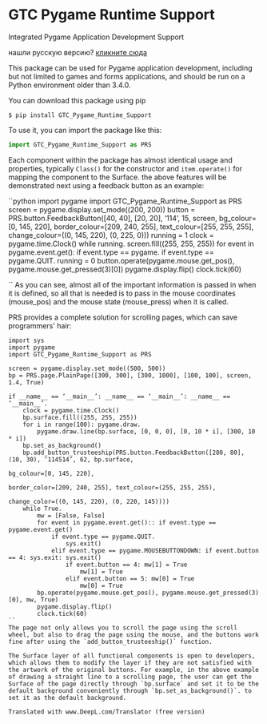 # GTC Pygame Runtime Support
Integrated Pygame Application Development Support

нашли русскую версию? [кликните сюда](https://github.com/GTC-Software-Studio/GTC-Pygame-Runtime-Support/blob/main/README-ru.md)

This package can be used for Pygame application development, including but not limited to games and forms applications, and should be run on a Python environment older than 3.4.0.

You can download this package using pip

```
$ pip install GTC_Pygame_Runtime_Support
```

To use it, you can import the package like this:

``` python
import GTC_Pygame_Runtime_Support as PRS
```

Each component within the package has almost identical usage and properties, typically ``Class()`` for the constructor and ``item.operate()`` for mapping the component to the Surface. the above features will be demonstrated next using a feedback button as an example:

``python
import pygame
import GTC_Pygame_Runtime_Support as PRS
screen = pygame.display.set_mode((200, 200))
button = PRS.button.FeedbackButton([40, 40], [20, 20], ‘114’, 15, screen, bg_colour=[0, 145, 220],
                                           border_colour=[209, 240, 255], text_colour=[255, 255, 255],
                                           change_colour=((0, 145, 220), (0, 225, 0)))
running = 1
clock = pygame.time.Clock()
while running.
    screen.fill((255, 255, 255))
    for event in pygame.event.get(): if event.type == pygame.
        if event.type == pygame.QUIT.
            running = 0
    button.operate(pygame.mouse.get_pos(), pygame.mouse.get_pressed(3)[0])
    pygame.display.flip()
    clock.tick(60)

``
As you can see, almost all of the important information is passed in when it is defined, so all that is needed is to pass in the mouse coordinates (mouse_pos) and the mouse state (mouse_press) when it is called.

PRS provides a complete solution for scrolling pages, which can save programmers' hair:

```python3
import sys
import pygame
import GTC_Pygame_Runtime_Support as PRS

screen = pygame.display.set_mode((500, 500))
bp = PRS.page.PlainPage([300, 300], [300, 1000], [100, 100], screen, 1.4, True)

if __name__ == ‘__main__’: __name__ == ‘__main__’: __name__ == ‘__main__’.
    clock = pygame.time.Clock()
    bp.surface.fill((255, 255, 255))
    for i in range(100): pygame.draw.
        pygame.draw.line(bp.surface, [0, 0, 0], [0, 10 * i], [300, 10 * i])
    bp.set_as_background()
    bp.add_button_trusteeship(PRS.button.FeedbackButton([280, 80], (10, 30), ‘114514’, 62, bp.surface,
                                                                bg_colour=[0, 145, 220],
                                                                border_color=[209, 240, 255], text_colour=(255, 255, 255),
                                                                change_color=((0, 145, 220), (0, 220, 145))))
    while True.
        mw = [False, False]
        for event in pygame.event.get():: if event.type == pygame.event.get()
            if event.type == pygame.QUIT.
                sys.exit()
            elif event.type == pygame.MOUSEBUTTONDOWN: if event.button == 4: sys.exit: sys.exit()
                if event.button == 4: mw[1] = True
                    mw[1] = True
                elif event.button == 5: mw[0] = True
                    mw[0] = True
        bp.operate(pygame.mouse.get_pos(), pygame.mouse.get_pressed(3)[0], mw, True)
        pygame.display.flip()
        clock.tick(60)
``
The page not only allows you to scroll the page using the scroll wheel, but also to drag the page using the mouse, and the buttons work fine after using the `add_button_trusteeship()` function.

The Surface layer of all functional components is open to developers, which allows them to modify the layer if they are not satisfied with the artwork of the original buttons. For example, in the above example of drawing a straight line to a scrolling page, the user can get the Surface of the page directly through `bp.surface` and set it to be the default background conveniently through `bp.set_as_background()`. to set it as the default background.

Translated with www.DeepL.com/Translator (free version)
